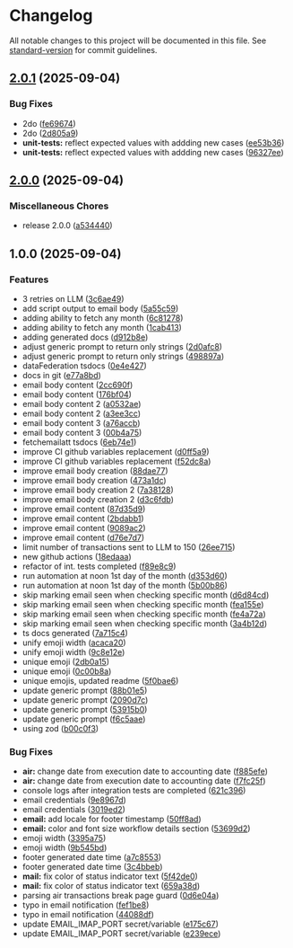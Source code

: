 # Changelog

All notable changes to this project will be documented in this file. See [standard-version](https://github.com/conventional-changelog/standard-version) for commit guidelines.

## [2.0.1](https://github.com/davidzoufaly/finance-mgn/compare/v2.0.0...v2.0.1) (2025-09-04)


### Bug Fixes

* 2do ([fe69674](https://github.com/davidzoufaly/finance-mgn/commit/fe69674d4924c12dfaa6de164f6da039719fb896))
* 2do ([2d805a9](https://github.com/davidzoufaly/finance-mgn/commit/2d805a9cd57164e7a121be0627297a9822fe2481))
* **unit-tests:** reflect expected values with addding new cases ([ee53b36](https://github.com/davidzoufaly/finance-mgn/commit/ee53b364bb4d46b28531babbfffc59bc056b8bc7))
* **unit-tests:** reflect expected values with addding new cases ([96327ee](https://github.com/davidzoufaly/finance-mgn/commit/96327eef7028e793501cf9a5342a0041e987e462))

## [2.0.0](https://github.com/davidzoufaly/finance-mgn/compare/v1.0.0...v2.0.0) (2025-09-04)


### Miscellaneous Chores

* release 2.0.0 ([a534440](https://github.com/davidzoufaly/finance-mgn/commit/a534440bd0a6333716a9a18176064a8bb0358530))

## 1.0.0 (2025-09-04)

### Features

- 3 retries on LLM ([3c6ae49](https://github.com/davidzoufaly/finance-mgn/commit/3c6ae49c9ebf06553e46a9fa81ec801b8f08002f))
- add script output to email body ([5a55c59](https://github.com/davidzoufaly/finance-mgn/commit/5a55c599058e21e411a4b305fa73c5ad4ac8815f))
- adding ability to fetch any month ([6c81278](https://github.com/davidzoufaly/finance-mgn/commit/6c812789a03ff5765a802d7d7fe80fef00aedf7f))
- adding ability to fetch any month ([1cab413](https://github.com/davidzoufaly/finance-mgn/commit/1cab4130ea96f630a03fe2b9e562b136f7a7fb75))
- adding generated docs ([d912b8e](https://github.com/davidzoufaly/finance-mgn/commit/d912b8e81939458c81517a5979aa23b7273ea86c))
- adjust generic prompt to return only strings ([2d0afc8](https://github.com/davidzoufaly/finance-mgn/commit/2d0afc8b64ab9eadf708dbf97b49d431e8fae298))
- adjust generic prompt to return only strings ([498897a](https://github.com/davidzoufaly/finance-mgn/commit/498897a0ae889aa38936ba71f5b02ea30488082d))
- dataFederation tsdocs ([0e4e427](https://github.com/davidzoufaly/finance-mgn/commit/0e4e427fcc20a33c2986f8437dcb39e3fb9d5938))
- docs in git ([e77a8bd](https://github.com/davidzoufaly/finance-mgn/commit/e77a8bdec4e829d25dc78187b3eb5fff9ffb7a35))
- email body content ([2cc690f](https://github.com/davidzoufaly/finance-mgn/commit/2cc690f5c72608946e30a1f44a44522fede0d74b))
- email body content ([176bf04](https://github.com/davidzoufaly/finance-mgn/commit/176bf04703cb1dfb82bbd8ce6626937bf282ac00))
- email body content 2 ([a0532ae](https://github.com/davidzoufaly/finance-mgn/commit/a0532aecd23ad2f577dfa8294807cdf0b6c3d42c))
- email body content 2 ([a3ee3cc](https://github.com/davidzoufaly/finance-mgn/commit/a3ee3ccf6f867c954922e57387fdd1ce71f7f118))
- email body content 3 ([a76accb](https://github.com/davidzoufaly/finance-mgn/commit/a76accb107540a44ac06d5f2963caf37f51dad0b))
- email body content 3 ([00b4a75](https://github.com/davidzoufaly/finance-mgn/commit/00b4a7560332d8678f833c94fc672be5e54a5a4b))
- fetchemailatt tsdocs ([6eb74e1](https://github.com/davidzoufaly/finance-mgn/commit/6eb74e1a98304d37072d9e0cb35824602807ebf9))
- improve CI github variables replacement ([d0ff5a9](https://github.com/davidzoufaly/finance-mgn/commit/d0ff5a9421afa3f85a03d16df5c7167e982b5ee4))
- improve CI github variables replacement ([f52dc8a](https://github.com/davidzoufaly/finance-mgn/commit/f52dc8a4397caaae312c7283459145d42bbba825))
- improve email body creation ([88dae77](https://github.com/davidzoufaly/finance-mgn/commit/88dae7718a3f6e02f8f1152c70c2f5ba3aa3964a))
- improve email body creation ([473a1dc](https://github.com/davidzoufaly/finance-mgn/commit/473a1dc6d6273bbe4c2d8bcfa26a700dc8af54c8))
- improve email body creation 2 ([7a38128](https://github.com/davidzoufaly/finance-mgn/commit/7a381282f6e9f2c21881a7a283480d4261062f31))
- improve email body creation 2 ([d3c6fdb](https://github.com/davidzoufaly/finance-mgn/commit/d3c6fdbc4c8ad24affd30766b3f15740ece6b54e))
- improve email content ([87d35d9](https://github.com/davidzoufaly/finance-mgn/commit/87d35d97e0dc0741eafc8751c16d64e3ee4a3894))
- improve email content ([2bdabb1](https://github.com/davidzoufaly/finance-mgn/commit/2bdabb1a5af7d26c1bf049525e9637e3592d73e8))
- improve email content ([9089ac2](https://github.com/davidzoufaly/finance-mgn/commit/9089ac28502e0d22d13565ecf94193abd084896f))
- improve email content ([d76e7d7](https://github.com/davidzoufaly/finance-mgn/commit/d76e7d7384b37961f42edffa6ff12e295b8ba363))
- limit number of transactions sent to LLM to 150 ([26ee715](https://github.com/davidzoufaly/finance-mgn/commit/26ee71589b1581f3115d9dd9d6a72939997bb470))
- new github actions ([18edaaa](https://github.com/davidzoufaly/finance-mgn/commit/18edaaab94d4d6acf4fa1016c6213b314e912cc3))
- refactor of int. tests completed ([f89e8c9](https://github.com/davidzoufaly/finance-mgn/commit/f89e8c9e278dc66c42851e1ed6749fee401417d0))
- run automation at noon 1st day of the month ([d353d60](https://github.com/davidzoufaly/finance-mgn/commit/d353d60b015ae222a80bb34990e85a79bd0ed8d1))
- run automation at noon 1st day of the month ([5b00b86](https://github.com/davidzoufaly/finance-mgn/commit/5b00b86dabf4543642544b321dbc488429a49cd4))
- skip marking email seen when checking specific month ([d6d84cd](https://github.com/davidzoufaly/finance-mgn/commit/d6d84cd104b68856d89eee868af1997e29ce229d))
- skip marking email seen when checking specific month ([fea155e](https://github.com/davidzoufaly/finance-mgn/commit/fea155e04b88484ff216c5604f9afa6f7fdc0b76))
- skip marking email seen when checking specific month ([fe4a72a](https://github.com/davidzoufaly/finance-mgn/commit/fe4a72aa79b8e877ec9a6e81d115455117351ce8))
- skip marking email seen when checking specific month ([3a4b12d](https://github.com/davidzoufaly/finance-mgn/commit/3a4b12deab496e7aa1f9ec796069fbfa4f8325ff))
- ts docs generated ([7a715c4](https://github.com/davidzoufaly/finance-mgn/commit/7a715c42d5737da8f176e445d641e11e55a876a6))
- unify emoji width ([acaca20](https://github.com/davidzoufaly/finance-mgn/commit/acaca20ca8871594d86bb6237f6504c8dc31c6c5))
- unify emoji width ([9c8e12e](https://github.com/davidzoufaly/finance-mgn/commit/9c8e12e55cfdaf035c7bfbdef8406c29029ad471))
- unique emoji ([2db0a15](https://github.com/davidzoufaly/finance-mgn/commit/2db0a15ccd90768470c2e0bba1666942e9e48aee))
- unique emoji ([0c00b8a](https://github.com/davidzoufaly/finance-mgn/commit/0c00b8ac2500fb4d5023b81d84fbafe0e6a6ee44))
- unique emojis, updated readme ([5f0bae6](https://github.com/davidzoufaly/finance-mgn/commit/5f0bae66937bdbc61dafba843f1d9ff22d2036b3))
- update generic prompt ([88b01e5](https://github.com/davidzoufaly/finance-mgn/commit/88b01e5d57ea3370628815a00f6dbd68ed274a84))
- update generic prompt ([2090d7c](https://github.com/davidzoufaly/finance-mgn/commit/2090d7c881b4ebb23892661b25fbf8399abfeb4d))
- update generic prompt ([53915b0](https://github.com/davidzoufaly/finance-mgn/commit/53915b0308252ff25385d9a3c598bc09ac38069b))
- update generic prompt ([f6c5aae](https://github.com/davidzoufaly/finance-mgn/commit/f6c5aae8769d00acd67f18df27a7d6a18a10a2bc))
- using zod ([b00c0f3](https://github.com/davidzoufaly/finance-mgn/commit/b00c0f31be7f704ab1a7e6ebee49693a303bf654))

### Bug Fixes

- **air:** change date from execution date to accounting date ([f885efe](https://github.com/davidzoufaly/finance-mgn/commit/f885efe2a1858bb44458340188081e797963e381))
- **air:** change date from execution date to accounting date ([f7fc25f](https://github.com/davidzoufaly/finance-mgn/commit/f7fc25f8318915dc2b6e70e1a8e1cdd41f293ddc))
- console logs after integration tests are completed ([621c396](https://github.com/davidzoufaly/finance-mgn/commit/621c396bf895823de4e92cac7f7489a6d270e4e0))
- email credentials ([9e8967d](https://github.com/davidzoufaly/finance-mgn/commit/9e8967dc78d984a3b345af0c2a2371d89395f3b0))
- email credentials ([3019ed2](https://github.com/davidzoufaly/finance-mgn/commit/3019ed25aabdb946d0134a1ff270f5b3891f8249))
- **email:** add locale for footer timestamp ([50ff8ad](https://github.com/davidzoufaly/finance-mgn/commit/50ff8ad3850707adeef61edff8bbe7074dc205f6))
- **email:** color and font size workflow details section ([53699d2](https://github.com/davidzoufaly/finance-mgn/commit/53699d2e3e2e6b702ec6a84b430ea8bc76117f45))
- emoji width ([3395a75](https://github.com/davidzoufaly/finance-mgn/commit/3395a75ac15960d12a0c3024ae647ae2deb26bd9))
- emoji width ([9b545bd](https://github.com/davidzoufaly/finance-mgn/commit/9b545bd7abfbf4ffae92344df6838f3d15e54122))
- footer generated date time ([a7c8553](https://github.com/davidzoufaly/finance-mgn/commit/a7c8553983e0fed37fe3d058108e5bd829b57b44))
- footer generated date time ([3c4bbeb](https://github.com/davidzoufaly/finance-mgn/commit/3c4bbebed481f8c1ff35b125df63061d3b02f098))
- **mail:** fix color of status indicator text ([5f42de0](https://github.com/davidzoufaly/finance-mgn/commit/5f42de04045535f2ca128e6e4160a0d1b483c617))
- **mail:** fix color of status indicator text ([659a38d](https://github.com/davidzoufaly/finance-mgn/commit/659a38dd6bfb68c28b99727451dd8fe502e6f93c))
- parsing air transactions break page guard ([0d6e04a](https://github.com/davidzoufaly/finance-mgn/commit/0d6e04aeb77cb013bd1cf510da5e5d50e0517153))
- typo in email notification ([fef1be8](https://github.com/davidzoufaly/finance-mgn/commit/fef1be8fc2d35dfd8b856934a7ca8d76d19357ec))
- typo in email notification ([44088df](https://github.com/davidzoufaly/finance-mgn/commit/44088df6117f85655b2f43fb172ea2ea64bc8d23))
- update EMAIL_IMAP_PORT secret/variable ([e175c67](https://github.com/davidzoufaly/finance-mgn/commit/e175c67e469a1a987f3ea5b9962f9bfe07c7fd7f))
- update EMAIL_IMAP_PORT secret/variable ([e239ece](https://github.com/davidzoufaly/finance-mgn/commit/e239ece1797486144f125d2d89e3652ace5079f0))
